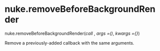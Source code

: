 # nuke.removeBeforeBackgroundRender
nuke.removeBeforeBackgroundRender(_call_ , _args =()_, _kwargs ={}_)

Remove a previously-added callback with the same arguments.